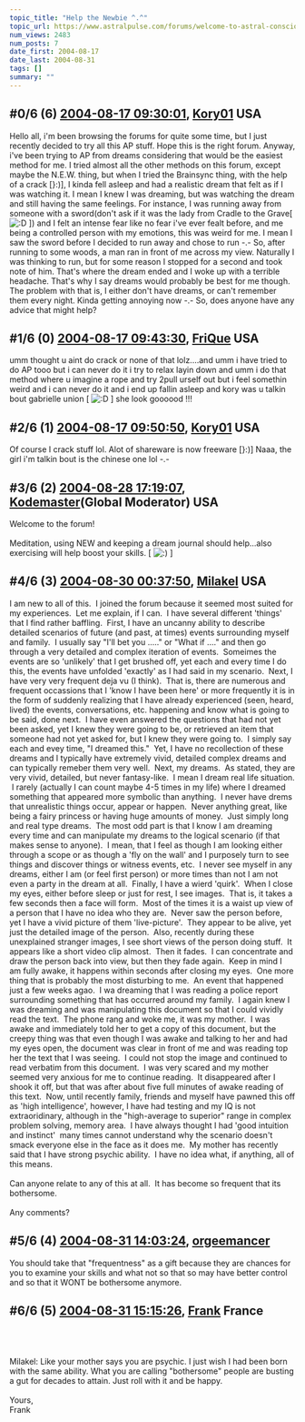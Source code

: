 ```yaml
---
topic_title: "Help the Newbie ^.^"
topic_url: https://www.astralpulse.com/forums/welcome-to-astral-consciousness!/help-the-newbie
num_views: 2483
num_posts: 7
date_first: 2004-08-17
date_last: 2004-08-31
tags: []
summary: ""
---
```


## \#0/6 (6) [2004-08-17 09:30:01](https://www.astralpulse.com/forums/index.php?msg=128828), [Kory01](https://www.astralpulse.com/forums/profile/?u=6259) USA ##
<section>
Hello all, i'm been browsing the forums for quite some time, but I just recently decided to try all this AP stuff. Hope this is the right forum. Anyway, i've been trying to AP from dreams considering that would be the easiest method for me. I tried almost all the other methods on this forum, except maybe the N.E.W. thing, but when I tried the Brainsync thing, with the help of a crack [}:)], I kinda fell asleep and had a realistic dream that felt as if I was watching it. I mean I knew I was dreaming, but was watching the dream and still having the same feelings. For instance, I was running away from someone with a sword(don't ask if it was the lady from Cradle to the Grave[
<img alt=":D" class="smiley" src="https://www.astralpulse.com/forums/Smileys/fugue/cheesy.png" title="Cheesy"/>
]) and I felt an intense fear like no fear i've ever fealt before, and me being a controlled person with my emotions, this was weird for me. I mean I saw the sword before I decided to run away and chose to run -.- So, after running to some woods, a man ran in front of me across my view. Naturally I was thinking to run, but for some reason I stopped for a second and took note of him. That's where the dream ended and I woke up with a terrible headache. That's why I say dreams would probably be best for me though. The problem with that is, I either don't have dreams, or can't remember them every night. Kinda getting annoying now -.- So, does anyone have any advice that might help?
</section>

## \#1/6 (0) [2004-08-17 09:43:30](https://www.astralpulse.com/forums/index.php?msg=109957), [FriQue](https://www.astralpulse.com/forums/profile/?u=6677) USA ##
<section>
umm thought u aint do crack or none of that lolz....and umm i have tried to do AP tooo but i can never do it i try to relax layin down and umm i do that method where u imagine a rope and try 2pull urself out but i feel somethin weird and i can never do it and i end up fallin asleep and kory was u talkin bout gabrielle union [
<img alt=":D" class="smiley" src="https://www.astralpulse.com/forums/Smileys/fugue/cheesy.png" title="Cheesy"/>
] she look goooood !!!
</section>

## \#2/6 (1) [2004-08-17 09:50:50](https://www.astralpulse.com/forums/index.php?msg=109960), [Kory01](https://www.astralpulse.com/forums/profile/?u=6259) USA ##
<section>
Of course I crack stuff lol. Alot of shareware is now freeware [}:)] Naaa, the girl i'm talkin bout is the chinese one lol -.-
</section>

## \#3/6 (2) [2004-08-28 17:19:07](https://www.astralpulse.com/forums/index.php?msg=111735), [Kodemaster](https://www.astralpulse.com/forums/profile/?u=426)(Global Moderator) USA ##
<section>
Welcome to the forum!
<br>
<br>
Meditation, using NEW and keeping a dream journal should help...also exercising will help boost your skills. [
<img alt=":)" class="smiley" src="https://www.astralpulse.com/forums/Smileys/fugue/smiley.png" title="Smiley"/>
]
</section>

## \#4/6 (3) [2004-08-30 00:37:50](https://www.astralpulse.com/forums/index.php?msg=111887), [Milakel](https://www.astralpulse.com/forums/profile/?u=6793) USA ##
<section>
I am new to all of this.  I joined the forum because it seemed most suited for my experiences.  Let me explain, if I can.  I have several different 'things' that I find rather baffling.  First, I have an uncanny ability to describe detailed scenarios of future (and past, at times) events surrounding myself and family.  I usually say "I'll bet you ....." or "What if ...." and then go through a very detailed and complex iteration of events.  Someimes the events are so 'unlikely' that I get brushed off, yet each and every time I do this, the events have unfolded 'exactly' as I had said in my scenario.  Next, I have very very frequent deja vu (I think).  That is, there are numerous and frequent occassions that I 'know I have been here' or more frequently it is in the form of suddenly realizing that I have already experienced (seen, heard, lived) the events, conversations, etc. happening and know what is going to be said, done next.  I have even answered the questions that had not yet been asked, yet I knew they were going to be, or retrieved an item that someone had not yet asked for, but I knew they were going to.  I simply say each and evey time, "I dreamed this."  Yet, I have no recollection of these dreams and I typically have extremely vivid, detailed complex dreams and can typically remeber them very well.  Next, my dreams.  As stated, they are very vivid, detailed, but never fantasy-like.  I mean I dream real life situation.  I rarely (actually I can count maybe 4-5 times in my life) where I dreamed something that appeared more symbolic than anything.  I never have drems that unrealistic things occur, appear or happen.  Never anything great, like being a fairy princess or having huge amounts of money.  Just simply long and real type dreams.  The most odd part is that I know I am dreaming every time and can manipulate my dreams to the logical scenario (if that makes sense to anyone).  I mean, that I feel as though I am looking either through a scope or as though a 'fly on the wall' and I purposely turn to see things and discover things or witness events, etc.  I never see myself in any dreams, either I am (or feel first person) or more times than not I am not even a party in the dream at all.  Finally, I have a wierd 'quirk'.  When I close my eyes, either before sleep or just for rest, I see images.  That is, it takes a few seconds then a face will form.  Most of the times it is a waist up view of a person that I have no idea who they are.  Never saw the person before, yet I have a vivid picture of them 'live-picture'.  They appear to be alive, yet just the detailed image of the person.  Also, recently during these unexplained stranger images, I see short views of the person doing stuff.  It appears like a short video clip almost.  Then it fades.  I can concentrate and draw the person back into view, but then they fade again.  Keep in mind I am fully awake, it happens within seconds after closing my eyes.  One more thing that is probably the most disturbing to me.  An event that happened just a few weeks agao.  I wa dreaming that I was reading a police report surrounding something that has occurred around my family.  I again knew I was dreaming and was manipulating this document so that I could vividly read the text.  The phone rang and woke me, it was my mother.  I was awake and immediately told her to get a copy of this document, but the creepy thing was that even though I was awake and talking to her and had my eyes open, the document was clear in front of me and was reading top her the text that I was seeing.  I could not stop the image and continued to read verbatim from this document.  I was very scared and my mother seemed very anxious for me to continue reading.  It disappeared after I shook it off, but that was after about five full minutes of awake reading of this text.  Now, until recently family, friends and myself have pawned this off as 'high intelligence', however, I have had testing and my IQ is not extraoridinary, although in the "high-average to superior" range in complex problem solving, memory area.  I have always thought I had 'good intuition and instinct'  many times cannot understand why the scenario doesn't smack everyone else in the face as it does me.  My mother has recently said that I have strong psychic ability.  I have no idea what, if anything, all of this means.
<br>
<br>
Can anyone relate to any of this at all.  It has become so frequent that its bothersome.
<br>
<br>
Any comments?
</section>

## \#5/6 (4) [2004-08-31 14:03:24](https://www.astralpulse.com/forums/index.php?msg=112116), [orgeemancer](https://www.astralpulse.com/forums/profile/?u=6695)  ##
<section>
You should take that "frequentness" as a gift because they are chances for you to examine your skills and what not so that so may have better control and so that it WONT be bothersome anymore.
</section>

## \#6/6 (5) [2004-08-31 15:15:26](https://www.astralpulse.com/forums/index.php?msg=112129), [Frank](https://www.astralpulse.com/forums/profile/?u=359) France ##
<section>
<br>
<br>
<br>
Milakel: Like your mother says you are psychic. I just wish I had been born with the same ability. What you are calling "bothersome" people are busting a gut for decades to attain. Just roll with it and be happy.
<br>
<br>
Yours,
<br>
Frank
<br>
<br>
<br>
<br>
</section>